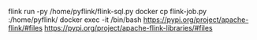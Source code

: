 flink run -py /home/pyflink/flink-sql.py
docker cp flink-job.py <jobmanager-container-id>:/home/pyflink/
docker exec -it <jobmanager-container-id> /bin/bash
https://pypi.org/project/apache-flink/#files
https://pypi.org/project/apache-flink-libraries/#files